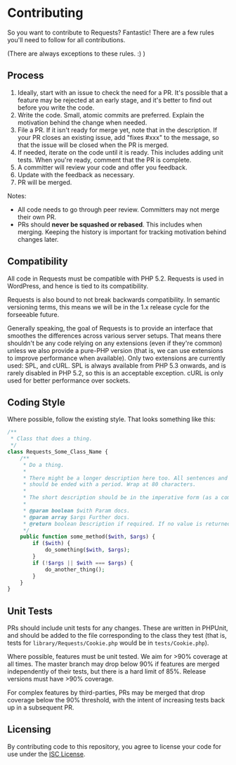 # Contributing

So you want to contribute to Requests? Fantastic! There are a few rules you'll need to follow for all contributions.

(There are always exceptions to these rules. :) )

## Process

1. Ideally, start with an issue to check the need for a PR. It's possible that a feature may be rejected at an early stage, and it's better to find out before you write the code.
2. Write the code. Small, atomic commits are preferred. Explain the motivation behind the change when needed.
3. File a PR. If it isn't ready for merge yet, note that in the description. If your PR closes an existing issue, add "fixes #xxx" to the message, so that the issue will be closed when the PR is merged.
4. If needed, iterate on the code until it is ready. This includes adding unit tests. When you're ready, comment that the PR is complete.
5. A committer will review your code and offer you feedback.
6. Update with the feedback as necessary.
7. PR will be merged.

Notes:

* All code needs to go through peer review. Committers may not merge their own PR.
* PRs should **never be squashed or rebased**. This includes when merging. Keeping the history is important for tracking motivation behind changes later.

## Compatibility

All code in Requests must be compatible with PHP 5.2. Requests is used in WordPress, and hence is tied to its compatibility.

Requests is also bound to not break backwards compatibility. In semantic versioning terms, this means we will be in the 1.x release cycle for the forseeable future.

Generally speaking, the goal of Requests is to provide an interface that smoothes the differences across various server setups. That means there shouldn't be any code relying on any extensions (even if they're common) unless we also provide a pure-PHP version (that is, we can use extensions to improve performance when available). Only two extensions are currently used: SPL, and cURL. SPL is always available from PHP 5.3 onwards, and is rarely disabled in PHP 5.2, so this is an acceptable exception. cURL is only used for better performance over sockets.


## Coding Style

Where possible, follow the existing style. That looks something like this:

```php
/**
 * Class that does a thing.
 */
class Requests_Some_Class_Name {
	/**
	 * Do a thing.
	 *
	 * There might be a longer description here too. All sentences and phrases
	 * should be ended with a period. Wrap at 80 characters.
	 *
	 * The short description should be in the imperative form (as a command).
	 *
	 * @param boolean $with Param docs.
	 * @param array $args Further docs.
	 * @return boolean Description if required. If no value is returned, omit.
	 */
	public function some_method($with, $args) {
		if ($with) {
			do_something($with, $args);
		}
		if (!$args || $with === $args) {
			do_another_thing();
		}
	}
}
```


## Unit Tests

PRs should include unit tests for any changes. These are written in PHPUnit, and should be added to the file corresponding to the class they test (that is, tests for `library/Requests/Cookie.php` would be in `tests/Cookie.php`).

Where possible, features must be unit tested. We aim for >90% coverage at all times. The master branch may drop below 90% if features are merged independently of their tests, but there is a hard limit of 85%. Release versions must have >90% coverage.

For complex features by third-parties, PRs may be merged that drop coverage below the 90% threshold, with the intent of increasing tests back up in a subsequent PR.


## Licensing

By contributing code to this repository, you agree to license your code for use under the [ISC License](https://github.com/rmccue/Requests/blob/master/LICENSE).
